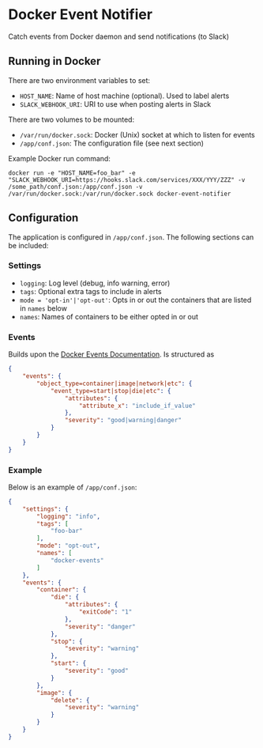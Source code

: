# Docker Event Notifier

Catch events from Docker daemon and send notifications (to Slack)

## Running in Docker

There are two environment variables to set:

* `HOST_NAME`: Name of host machine (optional). Used to label alerts
* `SLACK_WEBHOOK_URI`: URI to use when posting alerts in Slack

There are two volumes to be mounted:

* `/var/run/docker.sock`: Docker (Unix) socket at which to listen for events
* `/app/conf.json`: The configuration file (see next section)

Example Docker run command:

`docker run -e "HOST_NAME=foo_bar" -e "SLACK_WEBHOOK_URI=https://hooks.slack.com/services/XXX/YYY/ZZZ" -v /some_path/conf.json:/app/conf.json -v /var/run/docker.sock:/var/run/docker.sock docker-event-notifier`

## Configuration

The application is configured in `/app/conf.json`. The following sections can be included:

### Settings
* `logging`: Log level (debug, info warning, error)
* `tags`: Optional extra tags to include in alerts
* `mode = 'opt-in'|'opt-out'`: Opts in or out the containers that are listed in `names` below
* `names`: Names of containers to be either opted in or out

### Events
Builds upon the [Docker Events Documentation](https://docs.docker.com/engine/reference/commandline/events/). Is structured as

```json
{
    "events": {
        "object_type=container|image|network|etc": {
            "event_type=start|stop|die|etc": {
                "attributes": {
                    "attribute_x": "include_if_value"
                },
                "severity": "good|warning|danger"
            }
        }
    }
}
```

### Example
Below is an example of `/app/conf.json`:

```json
{
    "settings": {
        "logging": "info",
        "tags": [
            "foo-bar"
        ],
        "mode": "opt-out",
        "names": [
            "docker-events"
        ]
    },
    "events": {
        "container": {
            "die": {
                "attributes": {
                    "exitCode": "1"
                },
                "severity": "danger"
            },
            "stop": {
                "severity": "warning"
            },
            "start": {
                "severity": "good"
            }
        },
        "image": {
            "delete": {
                "severity": "warning"
            }
        }
    }
}
```